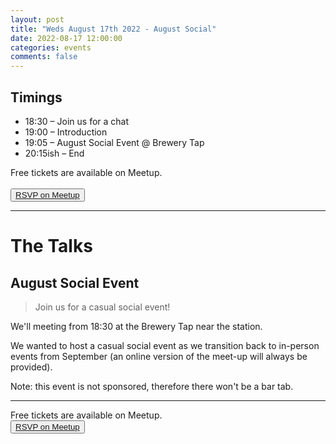```yaml
---
layout: post
title: "Weds August 17th 2022 - August Social"
date: 2022-08-17 12:00:00
categories: events
comments: false
---
```


## Timings

* 18:30 – Join us for a chat
* 19:00 – Introduction
* 19:05 – August Social Event @ Brewery Tap
* 20:15ish – End

Free tickets are available on Meetup.  
<br><button>[RSVP on Meetup](https://www.meetup.com/leedsphp/events/287452075/)</button>

<hr/>

# The Talks

## August Social Event

> Join us for a casual social event!

We'll meeting from 18:30 at the Brewery Tap near the station.

We wanted to host a casual social event as we transition back to in-person events from September (an online version of the meet-up will always be provided).

Note: this event is not sponsored, therefore there won't be a bar tab.
<hr/>

Free tickets are available on Meetup.
<br><button>[RSVP on Meetup](https://www.meetup.com/leedsphp/events/287452075/)</button>
